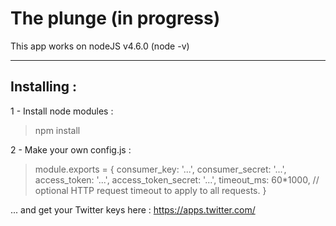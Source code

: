 The plunge (in progress)
=========

This app works on nodeJS v4.6.0 (node -v)

----------
Installing :
-------------
1 - Install node modules :
> npm install


2 - Make your own config.js :
> module.exports = {
  consumer_key:         '...',
  consumer_secret:      '...',
  access_token:         '...',
  access_token_secret:  '...',
  timeout_ms:           60*1000,  // optional HTTP request timeout to apply to all requests.
}

... and get your Twitter keys here : https://apps.twitter.com/
